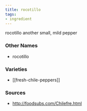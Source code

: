 ```yaml
---
title: rocotillo
tags:
- ingredient
---
```

rocotillo another small, mild pepper

### Other Names

* rocotillo

### Varieties

* [[fresh-chile-peppers]]

### Sources
* http://foodsubs.com/Chilefre.html

